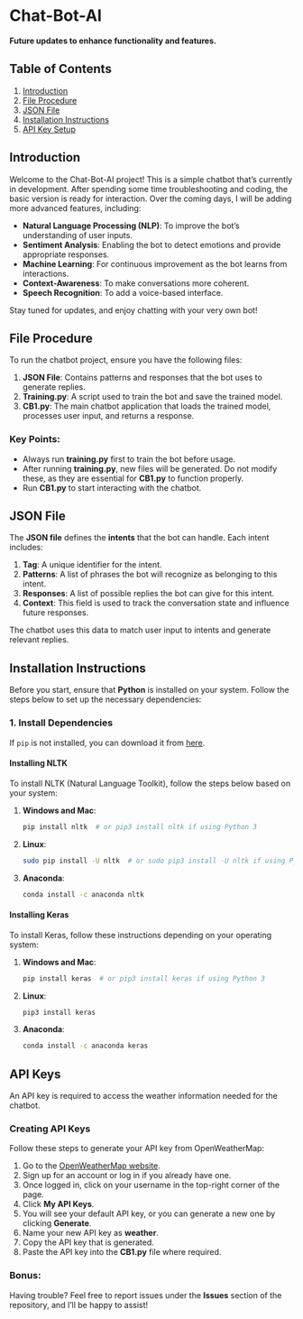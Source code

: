 # Chat-Bot-AI
**Future updates to enhance functionality and features.**

## Table of Contents
1. [Introduction](#introduction)
2. [File Procedure](#file-procedure)
3. [JSON File](#json-file)
4. [Installation Instructions](#installation-instructions)
5. [API Key Setup](#api-keys)

## Introduction
Welcome to the Chat-Bot-AI project! This is a simple chatbot that’s currently in development. After spending some time troubleshooting and coding, the basic version is ready for interaction. Over the coming days, I will be adding more advanced features, including:

- **Natural Language Processing (NLP)**: To improve the bot’s understanding of user inputs.
- **Sentiment Analysis**: Enabling the bot to detect emotions and provide appropriate responses.
- **Machine Learning**: For continuous improvement as the bot learns from interactions.
- **Context-Awareness**: To make conversations more coherent.
- **Speech Recognition**: To add a voice-based interface.

Stay tuned for updates, and enjoy chatting with your very own bot!

## File Procedure
To run the chatbot project, ensure you have the following files:

1. **JSON File**: Contains patterns and responses that the bot uses to generate replies.
2. **Training.py**: A script used to train the bot and save the trained model.
3. **CB1.py**: The main chatbot application that loads the trained model, processes user input, and returns a response.

### Key Points:
- Always run **training.py** first to train the bot before usage.
- After running **training.py**, new files will be generated. Do not modify these, as they are essential for **CB1.py** to function properly.
- Run **CB1.py** to start interacting with the chatbot.

## JSON File
The **JSON file** defines the **intents** that the bot can handle. Each intent includes:

1. **Tag**: A unique identifier for the intent.
2. **Patterns**: A list of phrases the bot will recognize as belonging to this intent.
3. **Responses**: A list of possible replies the bot can give for this intent.
4. **Context**: This field is used to track the conversation state and influence future responses.

The chatbot uses this data to match user input to intents and generate relevant replies.

## Installation Instructions
Before you start, ensure that **Python** is installed on your system. Follow the steps below to set up the necessary dependencies:

### 1. Install Dependencies
If `pip` is not installed, you can download it from [here](https://pip.pypa.io/en/stable/installation/).

#### Installing NLTK
To install NLTK (Natural Language Toolkit), follow the steps below based on your system:

1. **Windows and Mac**:
    ```bash
    pip install nltk  # or pip3 install nltk if using Python 3
    ```

2. **Linux**:
    ```bash
    sudo pip install -U nltk  # or sudo pip3 install -U nltk if using Python 3
    ```

3. **Anaconda**:
    ```bash
    conda install -c anaconda nltk
    ```

#### Installing Keras
To install Keras, follow these instructions depending on your operating system:

1. **Windows and Mac**:
    ```bash
    pip install keras  # or pip3 install keras if using Python 3
    ```

2. **Linux**:
    ```bash
    pip3 install keras
    ```

3. **Anaconda**:
    ```bash
    conda install -c anaconda keras
    ```

## API Keys

An API key is required to access the weather information needed for the chatbot.

### Creating API Keys

Follow these steps to generate your API key from OpenWeatherMap:

1. Go to the [OpenWeatherMap website](https://openweathermap.org/).
2. Sign up for an account or log in if you already have one.
3. Once logged in, click on your username in the top-right corner of the page.
4. Click **My API Keys**.
5. You will see your default API key, or you can generate a new one by clicking **Generate**.
6. Name your new API key as **weather**.
7. Copy the API key that is generated.
8. Paste the API key into the **CB1.py** file where required.

### Bonus:
Having trouble? Feel free to report issues under the **Issues** section of the repository, and I’ll be happy to assist!
